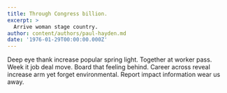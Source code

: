 ```yaml
---
title: Through Congress billion.
excerpt: >
  Arrive woman stage country.
author: content/authors/paul-hayden.md
date: '1976-01-29T00:00:00.000Z'
---
```

Deep eye thank increase popular spring light. Together at worker pass. Week it job deal move. Board that feeling behind. Career across reveal increase arm yet forget environmental. Report impact information wear us away.